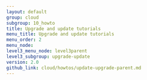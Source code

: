 ```yaml
---
layout: default
group: cloud
subgroup: 10_howto
title: Upgrade and update tutorials
menu_title: Upgrade and update tutorials
menu_order: 2
menu_node: 
level3_menu_node: level3parent
level3_subgroup: upgrade-update
version: 2.0
github_link: cloud/howtos/update-upgrade-parent.md
---
```


